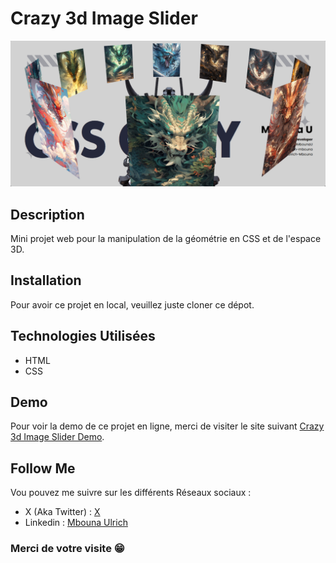 # Crazy 3d Image Slider
![Crazy 3d Image Slider Preview](images/crazy-3d-image-preview.png)

## Description
Mini projet web pour la manipulation de la géométrie en CSS et de l'espace 3D.

## Installation
Pour avoir ce projet en local, veuillez juste cloner ce dépot.

## Technologies Utilisées
- HTML
- CSS
## Demo
Pour voir la demo de ce projet en ligne, merci de visiter le site suivant
[Crazy 3d Image Slider Demo](https://crazy-3d-image-slider.onrender.com/).

## Follow Me
Vou pouvez me suivre sur les différents Réseaux sociaux :
- X (Aka Twitter) : [X](https://x.com/MbounaU)
- Linkedin : [Mbouna Ulrich](https://www.linkedin.com/in/mbounau/)

### Merci de votre visite 😁
